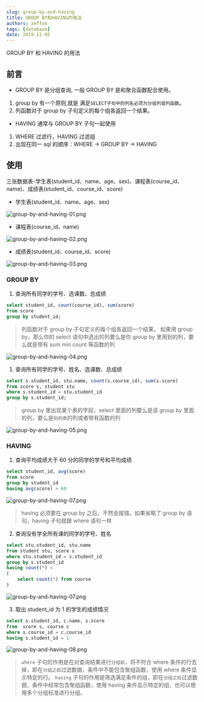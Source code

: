 ```yaml
---
slug: group-by-and-having
title: GROUP BY和HAVING的用法
authors: zeffon
tags: [database]
date: 2019-11-05
---
```


GROUP BY 和 HAVING 的用法

<!--truncate-->

## 前言

- GROUP BY 是分组查询, 一般 GROUP BY 是和聚合函数配合使用。

1. group by 有一个原则,就是 满足`SELECT子句中的列名必须为分组列或列函数`。
2. 列函数对于 group by 子句定义的每个组各返回一个结果。

- HAVING 通常与 GROUP BY 子句一起使用

1. WHERE 过滤行，HAVING 过滤组
2. 出现在同一 sql 的顺序：WHERE -> GROUP BY -> HAVING

## 使用

三张数据表-学生表(student_id、name、age、sex)、课程表(course_id、name)、成绩表(student_id、course_id、score)

- 学生表(student_id、name、age、sex)

![group-by-and-having-01.png](https://cdn.nlark.com/yuque/0/2021/png/656137/1610712964798-e9f65c7b-6393-4f7c-8444-465fbf3e6cfa.png#align=left&display=inline&height=187&margin=%5Bobject%20Object%5D&name=group-by-and-having-01.png&originHeight=187&originWidth=269&size=15961&status=done&style=none&width=269)

- 课程表(course_id、name)

![group-by-and-having-02.png](https://cdn.nlark.com/yuque/0/2021/png/656137/1610712978631-65832f95-fd0e-4b52-88bd-882ebf79ec03.png#align=left&display=inline&height=153&margin=%5Bobject%20Object%5D&name=group-by-and-having-02.png&originHeight=153&originWidth=222&size=16421&status=done&style=none&width=222)

- 成绩表(student_id、course_id、score)

![group-by-and-having-03.png](https://cdn.nlark.com/yuque/0/2021/png/656137/1610712992879-8195b96e-7959-462f-a73d-b874eff38677.png#align=left&display=inline&height=453&margin=%5Bobject%20Object%5D&name=group-by-and-having-03.png&originHeight=453&originWidth=562&size=106016&status=done&style=none&width=562)

### GROUP BY

1. 查询所有同学的学号、选课数、总成绩

```sql
select student_id, count(course_id), sum(score)
from score
group by student_id;
```

> 列函数对于 group by 子句定义的每个组各返回一个结果。
> 如果用 group by，那么你的 select 语句中选出的列要么是你 group by 里用到的列，要么就是带有 sum min count 等函数的列

![group-by-and-having-04.png](https://cdn.nlark.com/yuque/0/2021/png/656137/1610713004172-ad3c0200-44d6-4c9e-9cf2-d3566a56bf28.png#align=left&display=inline&height=240&margin=%5Bobject%20Object%5D&name=group-by-and-having-04.png&originHeight=240&originWidth=325&size=21294&status=done&style=none&width=325)

1. 查询所有同学的学号、姓名、选课数、总成绩

```sql
select s.student_id, stu.name, count(s.course_id), sum(s.score)
from score s, student stu
where s.student_id = stu.student_id
group by s.student_id;
```

> group by 里出现某个表的字段，select 里面的列要么是该 group by 里面的列，要么是`别的表`的列或者带有函数的列

![group-by-and-having-05.png](https://cdn.nlark.com/yuque/0/2021/png/656137/1610713012587-6c97b40a-c976-4517-af31-cecb9f3eec15.png#align=left&display=inline&height=252&margin=%5Bobject%20Object%5D&name=group-by-and-having-05.png&originHeight=252&originWidth=366&size=17421&status=done&style=none&width=366)

### HAVING

1. 查询平均成绩大于 60 分的同学的学号和平均成绩

```sql
select student_id, avg(score)
from score
group by student_id
having avg(score) > 60
```

![group-by-and-having-07.png](https://cdn.nlark.com/yuque/0/2021/png/656137/1610713339158-7ea299de-6522-4f65-9a41-be030fcbcfc4.png#align=left&display=inline&height=124&margin=%5Bobject%20Object%5D&name=group-by-and-having-07.png&originHeight=124&originWidth=187&size=10385&status=done&style=none&width=187)

> having 必须要在 group by 之后，不然会报错。如果省略了 group by 语句，having 子句就跟 where 语句一样

2. 查询没有学全所有课的同学的学号、姓名

```sql
select stu.student_id, stu.name
from student stu, score s
where stu.student_id = s.student_id
group by s.student_id
having count(*) <
(
    select count(*) from course
)
```

![group-by-and-having-07.png](https://cdn.nlark.com/yuque/0/2021/png/656137/1610713273615-599b0c61-41de-4bfa-ba61-416ed6e76ffa.png#align=left&display=inline&height=124&margin=%5Bobject%20Object%5D&name=group-by-and-having-07.png&originHeight=124&originWidth=187&size=10385&status=done&style=none&width=187)

3. 取出 student_id 为 1 的学生的成绩情况

```sql
select s.student_id, c.name, s.score
from  score s, course c
where s.course_id = c.course_id
having s.student_id = 1
```

![group-by-and-having-08.png](https://cdn.nlark.com/yuque/0/2021/png/656137/1610713300571-727a7eea-5c6e-4715-86bc-fc8a5851c238.png#align=left&display=inline&height=169&margin=%5Bobject%20Object%5D&name=group-by-and-having-08.png&originHeight=169&originWidth=238&size=9851&status=done&style=none&width=238)

> `where` 子句的作用是在对查询结果进行`分组前`，将不符合 where 条件的行去掉，即在`分组之前`过滤数据，条件中不能包含聚组函数，使用 where 条件显示特定的行。
> `having` 子句的作用是筛选满足条件的组，即在`分组之后`过滤数据，条件中经常包含聚组函数，使用 having 条件显示特定的组，也可以使用多个分组标准进行分组。
